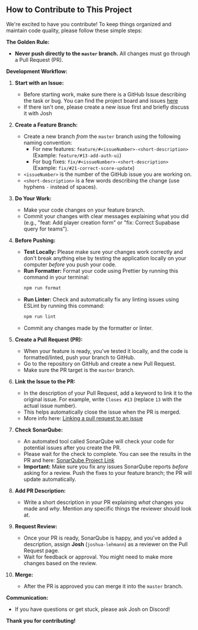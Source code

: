 ## How to Contribute to This Project

We're excited to have you contribute! To keep things organized and maintain code quality, please follow these simple steps:

**The Golden Rule:**

- **Never push directly to the `master` branch.** All changes must go through a Pull Request (PR).

**Development Workflow:**

1.  **Start with an Issue:**

    - Before starting work, make sure there is a GitHub Issue describing the task or bug. You can find the project board and issues [here](https://github.com/orgs/foosball-tracker/projects/1)
    - If there isn't one, please create a new issue first and briefly discuss it with Josh

2.  **Create a Feature Branch:**

    - Create a new branch _from_ the `master` branch using the following naming convention:
      - For new features: `feature/#<issueNumber>-<short-description>` (Example: `feature/#13-add-auth-ui`)
      - For bug fixes: `fix/#<issueNumber>-<short-description>` (Example: `fix/#21-correct-score-update`)
    - `<issueNumber>` is the number of the GitHub issue you are working on.
    - `<short-description>` is a few words describing the change (use hyphens `-` instead of spaces).

3.  **Do Your Work:**

    - Make your code changes on your feature branch.
    - Commit your changes with clear messages explaining what you did (e.g., "feat: Add player creation form" or "fix: Correct Supabase query for teams").

4.  **Before Pushing:**

    - **Test Locally:** Please make sure your changes work correctly and don't break anything else by testing the application locally on your computer _before_ you push your code.
    - **Run Formatter:** Format your code using Prettier by running this command in your terminal:
      ```bash
      npm run format
      ```
    - **Run Linter:** Check and automatically fix any linting issues using ESLint by running this command:
      ```bash
      npm run lint
      ```
    - Commit any changes made by the formatter or linter.

5.  **Create a Pull Request (PR):**

    - When your feature is ready, you've tested it locally, and the code is formatted/linted, push your branch to GitHub.
    - Go to the repository on GitHub and create a new Pull Request.
    - Make sure the PR target is the `master` branch.

6.  **Link the Issue to the PR:**

    - In the description of your Pull Request, add a keyword to link it to the original issue. For example, write `Closes #13` (replace `13` with the actual issue number).
    - This helps automatically close the issue when the PR is merged.
    - More info here: [Linking a pull request to an issue](https://docs.github.com/en/issues/tracking-your-work-with-issues/using-issues/linking-a-pull-request-to-an-issue)

7.  **Check SonarQube:**

    - An automated tool called SonarQube will check your code for potential issues after you create the PR.
    - Please wait for the check to complete. You can see the results in the PR and here: [SonarQube Project Link](<[https://www.sonarsource.com/products/sonarqube/](https://sonarcloud.io/project/overview?id=foosball-tracker_foosball-tracker)>)
    - **Important:** Make sure you fix any issues SonarQube reports _before_ asking for a review. Push the fixes to your feature branch; the PR will update automatically.

8.  **Add PR Description:**

    - Write a short description in your PR explaining _what_ changes you made and _why_. Mention any specific things the reviewer should look at.

9.  **Request Review:**

    - Once your PR is ready, SonarQube is happy, and you've added a description, assign **Josh** (`joshua-lehmann`) as a reviewer on the Pull Request page.
    - Wait for feedback or approval. You might need to make more changes based on the review.

10. **Merge:**
    - After the PR is approved you can merge it into the `master` branch.

**Communication:**

- If you have questions or get stuck, please ask Josh on Discord!

**Thank you for contributing!**
